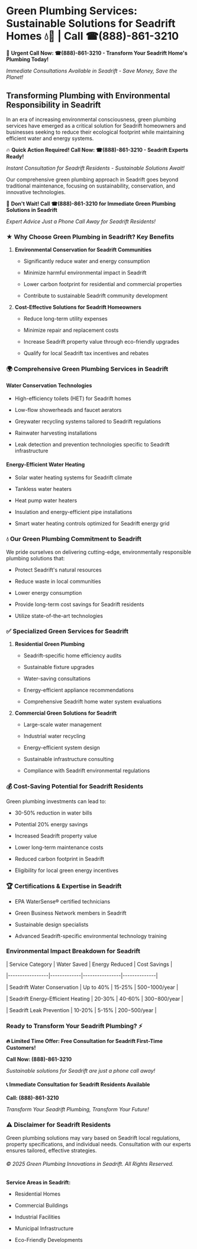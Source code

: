 # Green Plumbing Services: Sustainable Solutions for Seadrift Homes 💧🌿 | Call ☎(888)-861-3210

🚨 **Urgent Call Now: ☎(888)-861-3210 - Transform Your Seadrift Home's Plumbing Today!**
*Immediate Consultations Available in Seadrift - Save Money, Save the Planet!*

## Transforming Plumbing with Environmental Responsibility in Seadrift

In an era of increasing environmental consciousness, green plumbing services have emerged as a critical solution for Seadrift homeowners and businesses seeking to reduce their ecological footprint while maintaining efficient water and energy systems. 

🔥 **Quick Action Required! Call Now: ☎(888)-861-3210 - Seadrift Experts Ready!**
*Instant Consultation for Seadrift Residents - Sustainable Solutions Await!*

Our comprehensive green plumbing approach in Seadrift goes beyond traditional maintenance, focusing on sustainability, conservation, and innovative technologies.

🚨 **Don't Wait! Call ☎(888)-861-3210 for Immediate Green Plumbing Solutions in Seadrift**
*Expert Advice Just a Phone Call Away for Seadrift Residents!*

### ★ Why Choose Green Plumbing in Seadrift? Key Benefits

1. **Environmental Conservation for Seadrift Communities** 
   - Significantly reduce water and energy consumption
   - Minimize harmful environmental impact in Seadrift
   - Lower carbon footprint for residential and commercial properties
   - Contribute to sustainable Seadrift community development

2. **Cost-Effective Solutions for Seadrift Homeowners** 
   - Reduce long-term utility expenses
   - Minimize repair and replacement costs
   - Increase Seadrift property value through eco-friendly upgrades
   - Qualify for local Seadrift tax incentives and rebates

### 🌍 Comprehensive Green Plumbing Services in Seadrift

#### Water Conservation Technologies
- High-efficiency toilets (HET) for Seadrift homes
- Low-flow showerheads and faucet aerators
- Greywater recycling systems tailored to Seadrift regulations
- Rainwater harvesting installations
- Leak detection and prevention technologies specific to Seadrift infrastructure

#### Energy-Efficient Water Heating
- Solar water heating systems for Seadrift climate
- Tankless water heaters
- Heat pump water heaters
- Insulation and energy-efficient pipe installations
- Smart water heating controls optimized for Seadrift energy grid

### 💧 Our Green Plumbing Commitment to Seadrift

We pride ourselves on delivering cutting-edge, environmentally responsible plumbing solutions that:
- Protect Seadrift's natural resources
- Reduce waste in local communities
- Lower energy consumption
- Provide long-term cost savings for Seadrift residents
- Utilize state-of-the-art technologies

### ✅ Specialized Green Services for Seadrift

1. **Residential Green Plumbing**
   - Seadrift-specific home efficiency audits
   - Sustainable fixture upgrades
   - Water-saving consultations
   - Energy-efficient appliance recommendations
   - Comprehensive Seadrift home water system evaluations

2. **Commercial Green Solutions for Seadrift**
   - Large-scale water management
   - Industrial water recycling
   - Energy-efficient system design
   - Sustainable infrastructure consulting
   - Compliance with Seadrift environmental regulations

### 💰 Cost-Saving Potential for Seadrift Residents

Green plumbing investments can lead to:
- 30-50% reduction in water bills
- Potential 20% energy savings
- Increased Seadrift property value
- Lower long-term maintenance costs
- Reduced carbon footprint in Seadrift
- Eligibility for local green energy incentives

### 🏆 Certifications & Expertise in Seadrift

- EPA WaterSense® certified technicians
- Green Business Network members in Seadrift
- Sustainable design specialists
- Advanced Seadrift-specific environmental technology training

### Environmental Impact Breakdown for Seadrift

| Service Category | Water Saved | Energy Reduced | Cost Savings |
|-----------------|-------------|----------------|--------------|
| Seadrift Water Conservation | Up to 40% | 15-25% | $500-$1000/year |
| Seadrift Energy-Efficient Heating | 20-30% | 40-60% | $300-$800/year |
| Seadrift Leak Prevention | 10-20% | 5-15% | $200-$500/year |

### Ready to Transform Your Seadrift Plumbing? ⚡

**🔥 Limited Time Offer: Free Consultation for Seadrift First-Time Customers!**

**Call Now: (888)-861-3210**
*Sustainable solutions for Seadrift are just a phone call away!*

#### 📞 Immediate Consultation for Seadrift Residents Available

**Call: (888)-861-3210**
*Transform Your Seadrift Plumbing, Transform Your Future!*

### ⚠️ Disclaimer for Seadrift Residents

Green plumbing solutions may vary based on Seadrift local regulations, property specifications, and individual needs. Consultation with our experts ensures tailored, effective strategies.

###### © 2025 Green Plumbing Innovations in Seadrift. All Rights Reserved.

**Service Areas in Seadrift:** 
- Residential Homes
- Commercial Buildings
- Industrial Facilities
- Municipal Infrastructure
- Eco-Friendly Developments